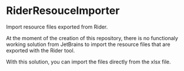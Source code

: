 # RiderResouceImporter
Import resource files exported from Rider. 


At the moment of the creation of this repository, there is no functionaly working solution from JetBrains to import the resource files that are exported with the Rider tool.

With this solution, you can import the files directly from the xlsx file.
